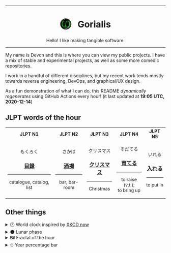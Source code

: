 ***

<h1 align="center">
<sub>
    <img src="readme/resources/avatar.png" height="36">
</sub>
&nbsp;
Gorialis
</h1>
<p align="center">
Hello! I like making tangible software.
</p>

***

My name is Devon and this is where you can view my public projects. I have a mix of stable and experimental projects, as well as some more comedic repositories.

I work in a handful of different disciplines, but my recent work tends mostly towards reverse engineering, DevOps, and graphical/UX design.

As a fun demonstration of what I can do, this README *dynamically regenerates* using GitHub Actions every hour! (it last updated at **19:05 UTC, 2020-12-14**)

<h2>JLPT words of the hour</h2>
<table>
    <tr>
        <th>JLPT N1</th>
        <th>JLPT N2</th>
        <th>JLPT N3</th>
        <th>JLPT N4</th>
        <th>JLPT N5</th>
    </tr>
    <tr>
        <td>
            <p align="center">もくろく</p>
            <h3 align="center"><b><a href="https://jisho.org/search/%E7%9B%AE%E9%8C%B2">目録</a></b></h3>
            <hr>
            <p align="center">catalogue,<wbr> catalog,<wbr> list</p>
        </td>
        <td>
            <p align="center">さかば</p>
            <h3 align="center"><b><a href="https://jisho.org/search/%E9%85%92%E5%A0%B4">酒場</a></b></h3>
            <hr>
            <p align="center">bar,<wbr> bar-room</p>
        </td>
        <td>
            <p align="center">クリスマス</p>
            <h3 align="center"><b><a href="https://jisho.org/search/%E3%82%AF%E3%83%AA%E3%82%B9%E3%83%9E%E3%82%B9">クリスマス</a></b></h3>
            <hr>
            <p align="center">Christmas</p>
        </td>
        <td>
            <p align="center">そだてる</p>
            <h3 align="center"><b><a href="https://jisho.org/search/%E8%82%B2%E3%81%A6%E3%82%8B">育てる</a></b></h3>
            <hr>
            <p align="center">to raise (v.t.);<br> to bring up</p>
        </td>
        <td>
            <p align="center">いれる</p>
            <h3 align="center"><b><a href="https://jisho.org/search/%E5%85%A5%E3%82%8C%E3%82%8B">入れる</a></b></h3>
            <hr>
            <p align="center">to put in</p>
        </td>
    </tr>
</table>

<h2>Other things</h2>
<details>
<summary>🕖  World clock inspired by <a href="https://xkcd.com/now">XKCD now</a></summary>

> <img src="generated/now.png" width="512">

</details>
<details>
<summary>🌑 Lunar phase</summary>

The moon is approximately 2.44% through its phase (New Moon).

</details>
<details>
<summary>&#x1f5bc; Fractal of the hour</summary>

> <img src="generated/fractal.png" width="512">

</details>
<details>
<summary>&#x23f2; Year percentage bar</summary>
<pre><code>2020 [███████████████████▁] 95.30%</code></pre>
</details>
